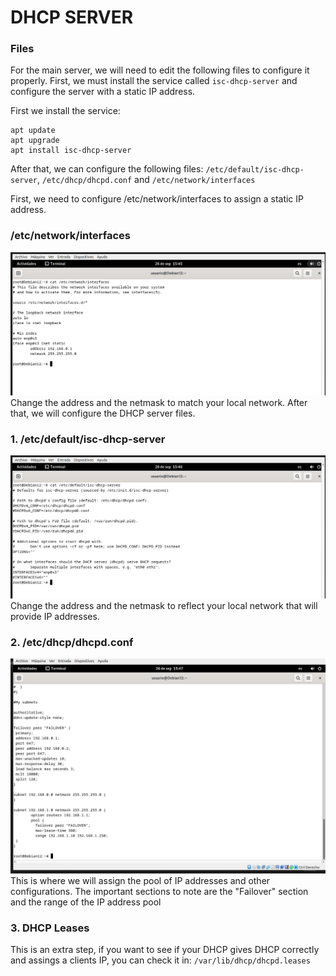 # DHCP SERVER
### Files
For the main server, we will need to edit the following files to configure it properly. First, we must install the service called `isc-dhcp-server` and configure the server with a static IP address.

First we install the service:
```
apt update 
apt upgrade
apt install isc-dhcp-server
```
After that, we can configure the following files:
`/etc/default/isc-dhcp-server`, `/etc/dhcp/dhcpd.conf` and `/etc/network/interfaces`

First, we need to configure /etc/network/interfaces to assign a static IP address.
### /etc/network/interfaces
![img](/img/address-server.png)
Change the address and the netmask to match your local network.
After that, we will configure the DHCP server files.
### 1. /etc/default/isc-dhcp-server
![img](/img/ethernet-server.png)
Change the address and the netmask to reflect your local network that will provide IP addresses.
### 2. /etc/dhcp/dhcpd.conf
![img](/img/config.png)
This is where we will assign the pool of IP addresses and other configurations. The important sections to note are the "Failover" section and the range of the IP address pool
### 3. DHCP Leases
This is an extra step, if you want to see if your DHCP gives DHCP correctly and assings a clients IP, you can check it in: `/var/lib/dhcp/dhcpd.leases`
